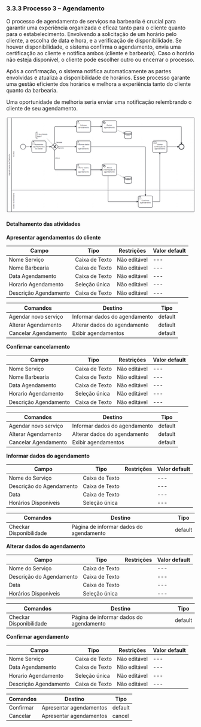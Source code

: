 ### 3.3.3 Processo 3 – Agendamento

O processo de agendamento de serviços na barbearia é crucial para garantir uma experiência organizada e eficaz tanto para o cliente quanto para o estabelecimento. Envolvendo a solicitação de um horário pelo cliente, a escolha de data e hora, e a verificação de disponibilidade. Se houver disponibilidade, o sistema confirma o agendamento, envia uma certificação ao cliente e notifica ambos (cliente e barbearia). Caso o horário não esteja disponível, o cliente pode escolher outro ou encerrar o processo.

Após a confirmação, o sistema notifica automaticamente as partes envolvidas e atualiza a disponibilidade de horários. Esse processo garante uma gestão eficiente dos horários e melhora a experiência tanto do cliente quanto da barbearia.

Uma oportunidade de melhoria seria enviar uma notificação relembrando o cliente de seu agendamento.

![ModelagemAgendamento](images/Agendamento.png "Modelo BPMN do Processo 3.")


#### Detalhamento das atividades

**Apresentar agendamentos do cliente**

| **Campo**           | **Tipo**        | **Restrições** | **Valor default** |
| ---                 | ---             | ---            | ---               |
| Nome Serviço        | Caixa de Texto  | Não editável           | ---               |
| Nome Barbearia      | Caixa de Texto  | Não editável           | ---               |
| Data Agendamento     | Caixa de Texto  | Não editável           | ---               |
| Horario Agendamento  | Seleção única   | Não editável           | ---               |
| Descrição Agendamento| Caixa de Texto  | Não editável           | ---               |


| **Comandos**         |  **Destino**                      | **Tipo**  |
| ---                  | ---                               | ---       |
| Agendar novo serviço | Informar dados do agendamento     | default   |
| Alterar Agendamento  | Alterar dados do agendamento      | default   |
| Cancelar Agendamento | Exibir agendamentos               | default   |

**Confirmar cancelamento**

| **Campo**           | **Tipo**        | **Restrições** | **Valor default** |
| ---                 | ---             | ---            | ---               |
| Nome Serviço        | Caixa de Texto  | Não editável           | ---               |
| Nome Barbearia      | Caixa de Texto  | Não editável           | ---               |
| Data Agendamento     | Caixa de Texto  | Não editável           | ---               |
| Horario Agendamento  | Seleção única   | Não editável           | ---               |
| Descrição Agendamento| Caixa de Texto  | Não editável           | ---               |

| **Comandos**         |  **Destino**                      | **Tipo**  |
| ---                  | ---                               | ---       |
| Agendar novo serviço | Informar dados do agendamento     | default   |
| Alterar Agendamento  | Alterar dados do agendamento      | default   |
| Cancelar Agendamento | Exibir agendamentos               | default   |

**Informar dados do agendamento**

| **Campo**           |   **Tipo**        | **Restrições** | **Valor default** |
| ---                    | ---             | ---            | ---               |
| Nome do Serviço        | Caixa de Texto  |                | ---               |
| Descrição do Agendamento| Caixa de Texto  |               | ---               |
| Data                    | Caixa de Texto  |               | ---               |
| Horários Disponíveis    | Seleção única   |               | ---               |

| **Comandos**         |  **Destino**                     | **Tipo**  |
| ---                  | ---                              | ---       |
| Checkar Disponibilidade  | Página de informar dados do agendamento     | default   |

**Alterar dados do agendamento**

| **Campo**           |   **Tipo**        | **Restrições** | **Valor default** |
| ---                    | ---             | ---            | ---               |
| Nome do Serviço        | Caixa de Texto  |                | ---               |
| Descrição do Agendamento| Caixa de Texto  |               | ---               |
| Data                    | Caixa de Texto  |               | ---               |
| Horários Disponíveis    | Seleção única   |               | ---               |

| **Comandos**         |  **Destino**                     | **Tipo**  |
| ---                  | ---                              | ---       |
| Checkar Disponibilidade  | Página de informar dados do agendamento     | default   |

**Confirmar agendamento**

| **Campo**           | **Tipo**        | **Restrições** | **Valor default** |
| ---                 | ---             | ---            | ---               |
| Nome Serviço        | Caixa de Texto  | Não editável           | ---               |
| Data Agendamento     | Caixa de Texto  | Não editável           | ---               |
| Horario Agendamento  | Seleção única   | Não editável           | ---               |
| Descrição Agendamento| Caixa de Texto  | Não editável           | ---               |

| **Comandos**         |  **Destino**                              | **Tipo**  |
| ---                  | ---                                       | ---       |
| Confirmar            | Apresentar agendamentos                   | default   |
| Cancelar             | Apresentar agendamentos                   | cancel    |
